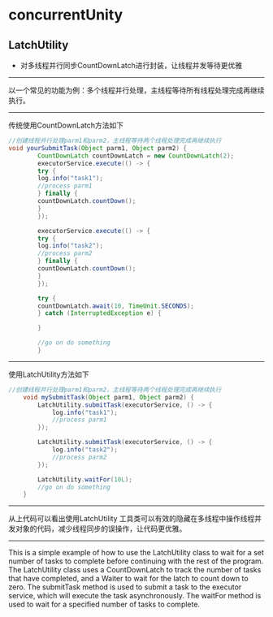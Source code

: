# concurrentUnity
 
## LatchUtility
- 对多线程并行同步CountDownLatch进行封装，让线程并发等待更优雅

_________________
以一个常见的功能为例：多个线程并行处理，主线程等待所有线程处理完成再继续执行。
_________________
传统使用CountDownLatch方法如下
```java
//创建线程并行处理parm1和parm2，主线程等待两个线程处理完成再继续执行
void yourSubmitTask(Object parm1, Object parm2) {
        CountDownLatch countDownLatch = new CountDownLatch(2);
        executorService.execute(() -> {
        try {
        log.info("task1");
        //process parm1
        } finally {
        countDownLatch.countDown();
        }
        });

        executorService.execute(() -> {
        try {
        log.info("task2");
        //process parm2
        } finally {
        countDownLatch.countDown();
        }
        });

        try {
        countDownLatch.await(10, TimeUnit.SECONDS);
        } catch (InterruptedException e) {

        }

        //go on do something
        }
```

_________________
使用LatchUtility方法如下
```java
//创建线程并行处理parm1和parm2，主线程等待两个线程处理完成再继续执行
    void mySubmitTask(Object parm1, Object parm2) {
        LatchUtility.submitTask(executorService, () -> {
            log.info("task1");
            //process parm1
        });

        LatchUtility.submitTask(executorService, () -> {
            log.info("task2");
            //process parm2
        });

        LatchUtility.waitFor(10L);
        //go on do something
    }
```
_________________
从上代码可以看出使用LatchUtility 工具类可以有效的隐藏在多线程中操作线程并发对象的代码，减少线程同步的误操作，让代码更优雅。

_________________
This is a simple example of how to use the LatchUtility class to wait for a set number of tasks to complete before continuing with the rest of the program. The LatchUtility class uses a CountDownLatch to track the number of tasks that have completed, and a Waiter to wait for the latch to count down to zero. The submitTask method is used to submit a task to the executor service, which will execute the task asynchronously. The waitFor method is used to wait for a specified number of tasks to complete.


